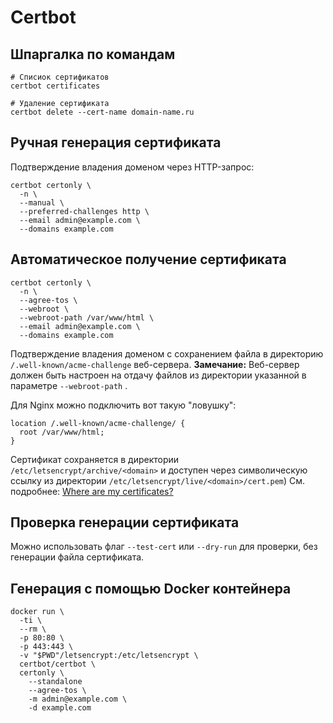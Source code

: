 # Certbot
## Шпаргалка по командам
```shell
# Списиок сертификатов
certbot certificates

# Удаление сертификата
certbot delete --cert-name domain-name.ru
```
## Ручная генерация сертификата

Подтверждение владения доменом через HTTP-запрос:

```shell
certbot certonly \
  -n \
  --manual \
  --preferred-challenges http \
  --email admin@example.com \
  --domains example.com
```
## Автоматическое получение сертификата 

```shell
certbot certonly \
  -n \
  --agree-tos \
  --webroot \
  --webroot-path /var/www/html \
  --email admin@example.com \
  --domains example.com
```

Подтверждение владения доменом с сохранением файла в директорию `/.well-known/acme-challenge` веб-сервера.
**Замечание:** Веб-сервер должен быть настроен на отдачу файлов из директории указанной в параметре `--webroot-path` .

Для Nginx можно подключить вот такую "ловушку":

```nginx
location /.well-known/acme-challenge/ {
  root /var/www/html;
}
```

Сертификат сохраняется в директории `/etc/letsencrypt/archive/<domain>` и доступен через символическую ссылку из директории `/etc/letsencrypt/live/<domain>/cert.pem`)
См. подробнее: [Where are my certificates?](https://certbot.eff.org/docs/using.html#where-are-my-certificates)

## Проверка генерации сертификата

Можно использовать флаг `--test-cert` или `--dry-run` для проверки, без генерации файла сертификата.

## Генерация с помощью Docker контейнера

```shell
docker run \
  -ti \
  --rm \
  -p 80:80 \
  -p 443:443 \
  -v "$PWD"/letsencrypt:/etc/letsencrypt \
  certbot/certbot \
  certonly \
    --standalone
    --agree-tos \
    -m admin@example.com \
    -d example.com
```

